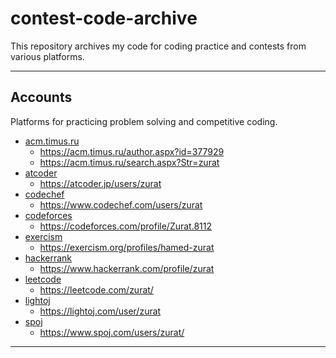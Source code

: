 # contest-code-archive

This repository archives my code for coding practice and contests from various platforms.

---

## Accounts

Platforms for practicing problem solving and competitive coding.

-   [acm.timus.ru](./acm.timus.ru/)
    -   https://acm.timus.ru/author.aspx?id=377929
    -   https://acm.timus.ru/search.aspx?Str=zurat
-   [atcoder](./atcoder.jp/)
    -   https://atcoder.jp/users/zurat
-   [codechef](./codechef.com/)
    -   https://www.codechef.com/users/zurat
-   [codeforces](./codeforces.com/)
    -   https://codeforces.com/profile/Zurat.8112
-   [exercism](./exercism.org/)
    -   https://exercism.org/profiles/hamed-zurat
-   [hackerrank](./hackerrank.com/)
    -   https://www.hackerrank.com/profile/zurat
-   [leetcode](./leetcode.com/)
    -   https://leetcode.com/zurat/
-   [lightoj](./lightoj.com/)
    -   https://lightoj.com/user/zurat
-   [spoj](./spoj.com/)
    -   https://www.spoj.com/users/zurat/

---
